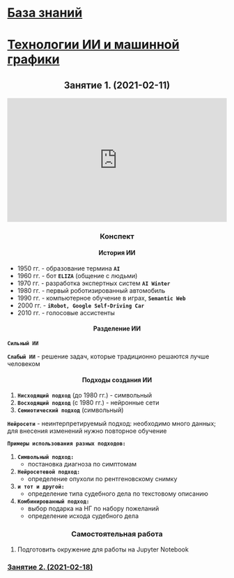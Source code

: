 # [База знаний](/../../../readme.md)
# [Технологии ИИ и машинной графики](lesson_00.md)

## <center> Занятие 1. (2021-02-11) </center>

<div class="container" 
  style="position: relative;
        width: 100%;
        height: 0;
        padding-bottom: 56.25%;">
<iframe width="560" height="315" src="https://www.youtube.com/embed/ImaAC5aaHCU" frameborder="0" allow="accelerometer; autoplay; clipboard-write; encrypted-media; gyroscope; picture-in-picture" allowfullscreen
  style="position: absolute;
        top: 0;
        left: 0;
        width: 100%;
        height: 100%;">
</iframe>
</div>

### <center> Конспект </center>

#### <center> История ИИ </center>
- 1950 гг. - образование термина **`AI`**
- 1960 гг. - бот **`ELIZA`** (общение с людьми)
- 1970 гг. - разработка экспертных систем **`AI Winter`**
- 1980 гг. - первый роботизированный автомобиль
- 1990 гг. - компьютерное обучение в играх, **`Semantic Web`**
- 2000 гг. - **`iRobot, Google Self-Driving Car`**
- 2010 гг. - голосовые ассистенты

#### <center> Разделение ИИ </center>
**`Сильный ИИ`**

**`Слабый ИИ`** - решение задач, которые традиционно решаются лучше человеком

#### <center> Подходы создания ИИ </center>
1. **`Нисходящий подход`** (до 1980 гг.) - символьный
2. **`Восходящий подход`** (с 1980 гг.) - нейронные сети
3. **`Семиотический подход`** (символьный)

**`Нейросети`** - неинтерпретируемый подход: необходимо много данных; для внесения изменений нужно повторное обучение

**`Примеры использования разных подходов:`**
1. **`Символьный подход:`** 
    - постановка диагноза по симптомам
2. **`Нейросетевой подход:`** 
    - определение опухоли по рентгеновскому снимку
3. **`и тот и другой:`** 
    - определение типа судебного дела по текстовому описанию
4. **`Комбинированный подход:`** 
    - выбор подарка на НГ по набору пожеланий
    - определение исхода судебного дела

### <center> Самостоятельная работа </center>
1. Подготовить окружение для работы на Jupyter Notebook

### [Занятие 2. (2021-02-18)](lesson_02.md)